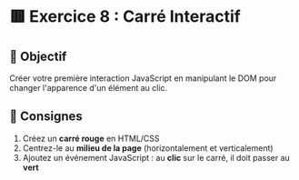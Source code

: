 # 🟥 Exercice 8 : Carré Interactif

## 🎯 Objectif
Créer votre première interaction JavaScript en manipulant le DOM pour changer l'apparence d'un élément au clic.

## 📝 Consignes
1. Créez un **carré rouge** en HTML/CSS
2. Centrez-le au **milieu de la page** (horizontalement et verticalement)
3. Ajoutez un événement JavaScript : au **clic** sur le carré, il doit passer au **vert**